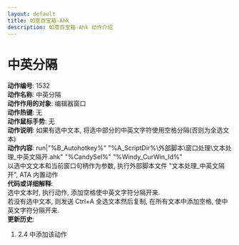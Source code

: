 ```yaml
---
layout: default
title: 如意百宝箱-Ahk
description: 如意百宝箱-Ahk 动作介绍
---
```

<link rel="stylesheet" href="../actions/css/atom-one-light.min.css">
<script src="../actions/js/highlight.min.js"></script>
<script>hljs.highlightAll();</script>

# [](#header-2) 中英分隔
**动作编号**: 1532  
**动作名称**: 中英分隔  
**动作作用的对象**: 编辑器窗口  
**动作热键**: 无  
**动作鼠标手势**: 无  
**动作说明**: 如果有选中文本, 将选中部分的中英文字符使用空格分隔(否则为全选文本)  
**动作内容**: run|"%B_Autohotkey%" "%A_ScriptDir%\外部脚本\窗口处理\文本处理_中英文隔开.ahk" "%CandySel%" "%Windy_CurWin_Id%"  
以选中文文本和当前窗口句柄作为参数, 执行外部脚本文件 "文本处理_中英文隔开", ATA 内置动作  
**代码或详细解释**:  
选中文本时, 执行动作, 添加空格使中英文字符分隔开来.  
若没有选中文本, 则发送 Ctrl+A 全选文本然后复制, 在所有文本中添加空格, 使中英文字符分隔开来.  
**更新历史**:  
1. 2.4 中添加该动作